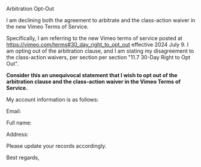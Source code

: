 Arbitration Opt-Out

I am declining both the agreement to arbitrate and the class-action waiver in the new Vimeo Terms of Service.

Specifically, I am referring to the new Vimeo terms of service posted at https://vimeo.com/terms#30_day_right_to_opt_out effective 2024 July 9. I am opting out of the arbitration clause, and I am stating my disagreement to the class-action waivers, per section per section "11.7 30-Day Right to Opt Out".

**Consider this an unequivocal statement that I wish to opt out of the arbitration clause and the class-action waiver in the Vimeo Terms of Service.**

My account information is as follows:

Email:

Full name:

Address:

Please update your records accordingly.

Best regards,
